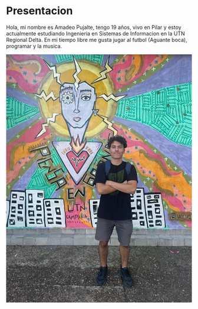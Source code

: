 # Presentacion
Hola, mi nombre es Amadeo Pujalte, tengo 19 años, vivo en Pilar y estoy actualmente estudiando Ingenieria en Sistemas de Informacion en la UTN Regional Delta.
En mi tiempo libre me gusta jugar al futbol (Aguante boca), programar y la musica.

![Mi foto](Mifoto.jpeg)   
